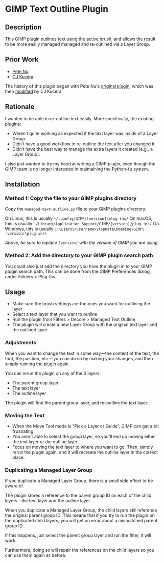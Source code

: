 
# GIMP Text Outline Plugin

## Description

This GIMP plugin outlines text using the active brush, and allows the result
to be more easily managed managed and re-outlined via a Layer Group.

## Prior Work

- [Pete Nu](https://pete.nu)
- [CJ Kucera](https://github.com/apocalpytech)

The history of this plugin began with Pete Nu's [original plugin](http://pete.nu/software/gimp-outline/), which was then [modified](https://github.com/apocalyptech/gimp-text-outline) by CJ Kucera.

## Rationale

I wanted to be able to re-outline text easily. More specifically, the existing plugins:
  - Weren't quite working as expected if the text layer was inside of a Layer Group.
  - Didn't have a good workflow to re-outline the text after you changed it.
  - Didn't have the best way to manage the extra layers it created (e.g., a Layer Group).

I also just wanted to try my hand at writing a GIMP plugin, even though the GIMP team is no longer interested in maintaining the Python-fu system.


## Installation

### Method 1: Copy the file to your GIMP plugins directory
Copy the `managed-text-outline.py` file to your GIMP plugins directory.

On Linux, this is usually `~/.config/GIMP/[version]/plug-ins/`
On macOS, this is usually `~/Library/Application Support/GIMP/[version]/plug-ins/`
On Windows, this is usually `C:\Users\<username>\AppData\Roaming\GIMP\[version]\plug-ins\`

_Above, be sure to replace `[version]` with the version of GIMP you are using._

### Method 2: Add the directory to your GIMP plugin search path

You could also just add the directory you have the plugin in to your GIMP plugin search path.
This can be done from the GIMP Preferences dialog, under Folders > Plug-Ins.

## Usage

- Make sure the brush settings are the ones you want for outlining the layer
- Select a text layer that you want to outline
- Run the plugin from Filters > Decore > Managed Text Outline
- The plugin will create a new Layer Group with the original text layer and the outlined layer

### Adjustments

When you want to change the text in some way—the content of the text, the font, the position, etc.—you can do so by making your changes, and then simply running the plugin again.

You can rerun the plugin on any of the 3 layers:
- The parent group layer
- The text layer
- The outline layer

The plugin will find the parent group layer, and re-outline the text layer.

### Moving the Text
- When the Move Tool mode is "Pick a Layer or Guide", GIMP can get a bit frustrating.
- You aren't able to select the group layer, so you'll end up moving either the text layer or the outline layer.
- Focus on moving the text layer to where you want to go. Then, simply rerun the plugin again, and it will recreate
  the outline layer in the correct place.

### Duplicating a Managed Layer Group
If you duplicate a Managed Layer Group, there is a small side effect to be aware of.

The plugin stores a reference to the parent group ID on each of the child layers—the text layer and the outline layer.

When you duplicate a Managed Layer Group, the child layers still reference the original parent group ID. This means that if you try to run the plugin on the duplicated child layers, you will get an error about a mismatched parent group ID.

If this happens, just select the parent group layer and run the filter, it will work.

Furthermore, doing so will repair the references on the child layers so you can use them again as before.



